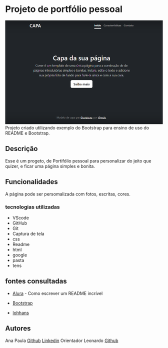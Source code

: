 # Projeto de  portfólio pessoal
![image](img/capa.png)
Projeto criado utilizando exemplo do Bootstrap para ensino de uso do README e Bootstrap. 

## Descrição 
 Esse é um progeto, de Portifólio pessoal para personalizar do jeito que quizer, e ficar uma página simples e bonita.

## Funcionalidades 
A página pode ser persomalizada com fotos, escritas, cores.

### tecnologias utilizadas
* VScode 
* GitHub
* Git 
* Captura de tela
* css 
* Readme
* html 
* google 
* pasta 
* tens

## fontes consultadas

* [Alura](alura.com.br/artigos/escrever-bom-readme#referencias-de-readme) - Como escrever um README incrível  

* [Bootstrap](https://getbootstrap.com/docs/5.0/getting-started/introduction/)  

* [lohhans](https://gist.github.com/lohhans/f8da0b147550df3f96914d3797e9fb89)

## Autores
Ana Paula
[Github](https://github.com/anapaulacd/portiforio_pessoal)
[Linkedin]()
Orientador Leonardo
[Github](https://github.com/LeonardoRochaMarista)

